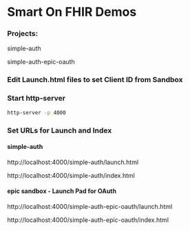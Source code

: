 # Smart On FHIR Demos

### Projects:

simple-auth

simple-auth-epic-oauth

### Edit Launch.html files to set Client ID from Sandbox


### Start http-server

```bash
http-server -p 4000
```

### Set URLs for Launch and Index

#### simple-auth

http://localhost:4000/simple-auth/launch.html

http://localhost:4000/simple-auth/index.html



#### epic sandbox - Launch Pad for OAuth

http://localhost:4000/simple-auth-epic-oauth/launch.html

http://localhost:4000/simple-auth-epic-oauth/index.html
